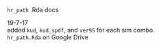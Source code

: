 `hr_path` .Rda docs

19-7-17  
added `kud`, `kud_spdf`, and `ver95` for each sim combo.   
`hr_path.Rda` on Google Drive
